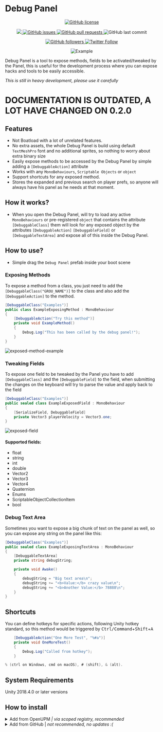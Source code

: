 # Debug Panel

<p align="center">
    <a href="https://github.com/brunomikoski/Debug-Panel/blob/master/LICENSE.md">
		<img alt="GitHub license" src ="https://img.shields.io/github/license/Thundernerd/Unity3D-PackageManagerModules" />
	</a>

</p> 
<p align="center">
    <a href="https://openupm.com/packages/com.brunomikoski.debugpanel/">
        <img src="https://img.shields.io/npm/v/com.brunomikoski.debugpanel?label=openupm&amp;registry_uri=https://package.openupm.com" />
    </a>

  <a href="https://github.com/brunomikoski/Debug-Panel/issues">
     <img alt="GitHub issues" src ="https://img.shields.io/github/issues/brunomikoski/Debug-Panel" />
  </a>

  <a href="https://github.com/brunomikoski/Debug-Panel/pulls">
   <img alt="GitHub pull requests" src ="https://img.shields.io/github/issues-pr/brunomikoski/Debug-Panel" />
  </a>
  
  <img alt="GitHub last commit" src ="https://img.shields.io/github/last-commit/brunomikoski/Debug-Panel" />
</p>

<p align="center">
    	<a href="https://github.com/brunomikoski">
        	<img alt="GitHub followers" src="https://img.shields.io/github/followers/brunomikoski?style=social">
	</a>	
	<a href="https://twitter.com/brunomikoski">
		<img alt="Twitter Follow" src="https://img.shields.io/twitter/follow/brunomikoski?style=social">
	</a>
</p>

<p align="center">
  <img alt="Example" src="https://user-images.githubusercontent.com/600419/121535785-5f21f500-c9fa-11eb-8660-c56e891f1eec.gif">
</p>

Debug Panel is a tool to expose methods, fields to be activated/tweaked by the Panel, this is useful for the development process where you can expose hacks and tools to be easily accessible.


*This is still in heavy development, please use it carefully*

# DOCUMENTATION IS OUTDATED, A LOT HAVE CHANGED ON 0.2.0

## Features
- Not Boatload with a lot of unrelated features.
- No extra assets, the whole Debug Panel is build using default `TextMeshPro` font and no additional sprites, so nothing to worry about extra binary size
- Easily expose methods to be accessed by the Debug Panel by simple adding a `[DebuggableAction]` attribute 
- Works with any `MonoBehaviours`, `Scriptable Objects` or `object`
- Support shortcuts for any exposed method.  
- Stores the expanded and previous search on player prefs, so anyone will always have his panel as he needs at that moment.


## How it works? 
- When you open the Debug Panel, will try to load any active `MonoBehaviours` or pre-registered `object` that contains the attribute `[DebuggableClass]` them will look for any exposed object by the attributes `[DebuggableAction]` `[DebuggableField]` or `[DebuggableTextArea]` and expose all of this inside the Debug Panel.

## How to use?
- Simple drag the `Debug Panel` prefab inside your boot scene

### Exposing Methods
To expose a method from a class, you just need to add the `[DebuggableClass("GROU_NAME")]` to the class and also add the `[DebuggableAction]` to the method.

```c#
[DebuggableClass("Examples")]
public class ExampleExposingMethod : MonoBehaviour
{
    [DebuggableAction("Try this method")]
    private void ExampleMethod()
    {
        Debug.Log("This has been called by the debug panel!");
    }
}
```
![exposed-method-example](https://user-images.githubusercontent.com/600419/121535865-719c2e80-c9fa-11eb-9b80-38f387b662be.gif)



### Tweaking Fields
To expose one field to be tweaked by the Panel you have to add `[DebuggableClass]` and the `[DebuggableField]` to the field, when submitting the changes on the keyboard will try to parse the value and apply back to the field
```c#
[DebuggableClass("Examples")]
public sealed class ExampleExposedField : MonoBehaviour
{
    [SerializeField, DebuggableField]
    private Vector3 playerVelocity = Vector3.one;
}
```

![exposed-field](https://user-images.githubusercontent.com/600419/121535880-7660e280-c9fa-11eb-864c-8c53f602e99c.gif)


#### Supported fields:
- float
- string
- int
- double
- Vector2
- Vector3
- Vector4
- Quaternion
- Enums
- ScriptableObjectCollectionItem 
- bool

### Debug Text Area
Sometimes you want to expose a big chunk of text on the panel as well, so you can expose any string on the panel like this:
```c#
[DebuggableClass("Examples")]
public sealed class ExampleExposingTextArea : MonoBehaviour
{
    [DebuggableTextArea]
    private string debugString;

    private void Awake()
    {
        debugString = "Big text area\n";
        debugString += "<b>Value:</b> crazy value\n";
        debugString += "<b>Another Value:</b> 78888\n";
    }
}
```

## Shortcuts
You can define hotkeys for specific actions, following Unity hotkey standard, so this method would be triggered by <kbd>Ctrl/Command</kbd>+<kbd>Shift</kbd>+<kbd>A</kbd>

```c#
    [DebuggableAction("One More Test", "%#a")]
    private void OneMoreTest()
    {
        Debug.Log("Called from hotkey");
    }
```

```c#
% (ctrl on Windows, cmd on macOS), # (shift), & (alt).
```



## System Requirements
Unity 2018.4.0 or later versions


## How to install

<details>
<summary>Add from OpenUPM <em>| via scoped registry, recommended</em></summary>

This package is available on OpenUPM: https://openupm.com/packages/com.brunomikoski.debugpanel

To add it the package to your project:

- open `Edit/Project Settings/Package Manager`
- add a new Scoped Registry:
  ```
  Name: OpenUPM
  URL:  https://package.openupm.com/
  Scope(s): com.brunomikoski
  ```
- click <kbd>Save</kbd>
- open Package Manager
- click <kbd>+</kbd>
- select <kbd>Add from Git URL</kbd>
- paste `com.brunomikoski.debugpanel`
- click <kbd>Add</kbd>
</details>

<details>
<summary>Add from GitHub | <em>not recommended, no updates :( </em></summary>

You can also add it directly from GitHub on Unity 2019.4+. Note that you won't be able to receive updates through Package Manager this way, you'll have to update manually.

- open Package Manager
- click <kbd>+</kbd>
- select <kbd>Add from Git URL</kbd>
- paste `https://github.com/brunomikoski/Debug-Panel.git`
- click <kbd>Add</kbd>
</details>


